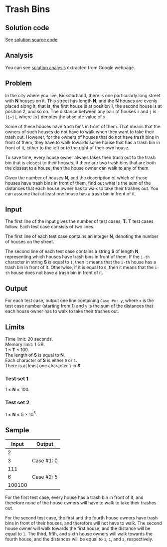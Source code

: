 # Trash Bins

## Solution code

See [solution source code](/Round%20F/Trash%20Bins/solution.js)

## Analysis

You can see [solution analysis](/Round%20F/Trash%20Bins/analysis.md) extracted from Google webpage.

## Problem

In the city where you live, Kickstartland, there is one particularly long street with **N** houses on it. This street has length **N**, and the **N** houses are evenly placed along it, that is, the first house is at position 1, the second house is at position 2, and so on. The distance between any pair of houses `i` and `j` is `|i−j|`, where `|x|` denotes the absolute value of `x`.

Some of these houses have trash bins in front of them. That means that the owners of such houses do not have to walk when they want to take their trash out. However, for the owners of houses that do not have trash bins in front of them, they have to walk towards some house that has a trash bin in front of it, either to the left or to the right of their own house.

To save time, every house owner always takes their trash out to the trash bin that is closest to their houses. If there are two trash bins that are both the closest to a house, then the house owner can walk to any of them.

Given the number of houses **N**, and the description of which of these houses have trash bins in front of them, find out what is the sum of the distances that each house owner has to walk to take their trashes out. You can assume that at least one house has a trash bin in front of it.

## Input

The first line of the input gives the number of test cases, **T**. **T** test cases follow. Each test case consists of two lines.

The first line of each test case contains an integer **N**, denoting the number of houses on the street.

The second line of each test case contains a string **S** of length **N**, representing which houses have trash bins in front of them. If the `i-th` character in string **S** is equal to `1`, then it means that the `i-th` house has a trash bin in front of it. Otherwise, if it is equal to `0`, then it means that the `i-th` house does not have a trash bin in front of it.

## Output

For each test case, output one line containing `Case #x: y`, where `x` is the test case number (starting from 1) and `y` is the sum of the distances that each house owner has to walk to take their trashes out.

## Limits

Time limit: 20 seconds.<br>
Memory limit: 1 GB.<br>
1 ≤ **T** ≤ 100.<br>
The length of **S** is equal to **N**.<br>
Each character of **S** is either `0` or `1`.<br>
There is at least one character `1` in **S**.

### Test set 1

1 ≤ **N** ≤ 100.

### Test set 2

1 ≤ **N** ≤ 5 × 10<sup>5</sup>.

## Sample

| Input  | Output     |
| ------ | ---------- |
| 2      |            |
| 3      | Case #1: 0 |
| 111    |            |
| 6      | Case #2: 5 |
| 100100 |            |

For the first test case, every house has a trash bin in front of it, and therefore none of the house owners will have to walk to take their trashes out.

For the second test case, the first and the fourth house owners have trash bins in front of their houses, and therefore will not have to walk. The second house owner will walk towards the first house, and the distance will be equal to `1`. The third, fifth, and sixth house owners will walk towards the fourth house, and the distances will be equal to `1`, `1`, and `2`, respectively.

